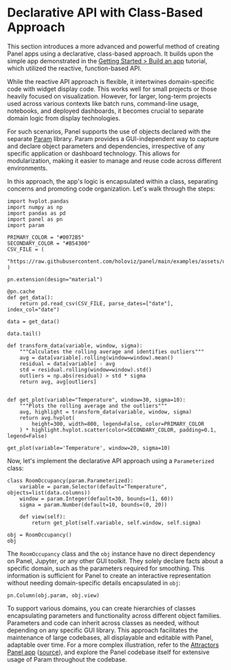 # Declarative API with Class-Based Approach

This section introduces a more advanced and powerful method of creating Panel apps using a declarative, class-based approach. It builds upon the simple app demonstrated in the [Getting Started > Build an app](../../../getting_started/build_app.md) tutorial, which utilized the reactive, function-based API.

While the reactive API approach is flexible, it intertwines domain-specific code with widget display code. This works well for small projects or those heavily focused on visualization. However, for larger, long-term projects used across various contexts like batch runs, command-line usage, notebooks, and deployed dashboards, it becomes crucial to separate domain logic from display technologies.

For such scenarios, Panel supports the use of objects declared with the separate [Param](http://param.holoviz.org) library. Param provides a GUI-independent way to capture and declare object parameters and dependencies, irrespective of any specific application or dashboard technology. This allows for modularization, making it easier to manage and reuse code across different environments.

In this approach, the app's logic is encapsulated within a class, separating concerns and promoting code organization. Let's walk through the steps:

```{pyodide}
import hvplot.pandas
import numpy as np
import pandas as pd
import panel as pn
import param

PRIMARY_COLOR = "#0072B5"
SECONDARY_COLOR = "#B54300"
CSV_FILE = (
    "https://raw.githubusercontent.com/holoviz/panel/main/examples/assets/occupancy.csv"
)

pn.extension(design="material")
```

```{pyodide}
@pn.cache
def get_data():
    return pd.read_csv(CSV_FILE, parse_dates=["date"], index_col="date")

data = get_data()

data.tail()
```

```{pyodide}
def transform_data(variable, window, sigma):
    """Calculates the rolling average and identifies outliers"""
    avg = data[variable].rolling(window=window).mean()
    residual = data[variable] - avg
    std = residual.rolling(window=window).std()
    outliers = np.abs(residual) > std * sigma
    return avg, avg[outliers]


def get_plot(variable="Temperature", window=30, sigma=10):
    """Plots the rolling average and the outliers"""
    avg, highlight = transform_data(variable, window, sigma)
    return avg.hvplot(
        height=300, width=800, legend=False, color=PRIMARY_COLOR
    ) * highlight.hvplot.scatter(color=SECONDARY_COLOR, padding=0.1, legend=False)
```

```{pyodide}
get_plot(variable='Temperature', window=20, sigma=10)
```

Now, let's implement the declarative API approach using a `Parameterized` class:

```{pyodide}
class RoomOccupancy(param.Parameterized):
    variable = param.Selector(default="Temperature", objects=list(data.columns))
    window = param.Integer(default=30, bounds=(1, 60))
    sigma = param.Number(default=10, bounds=(0, 20))

    def view(self):
        return get_plot(self.variable, self.window, self.sigma)

obj = RoomOccupancy()
obj
```

The `RoomOccupancy` class and the `obj` instance have no direct dependency on Panel, Jupyter, or any other GUI toolkit. They solely declare facts about a specific domain, such as the parameters required for smoothing. This information is sufficient for Panel to create an interactive representation without needing domain-specific details encapsulated in `obj`:

```{pyodide}
pn.Column(obj.param, obj.view)
```

To support various domains, you can create hierarchies of classes encapsulating parameters and functionality across different object families. Parameters and code can inherit across classes as needed, without depending on any specific GUI library. This approach facilitates the maintenance of large codebases, all displayable and editable with Panel, adaptable over time. For a more complex illustration, refer to the [Attractors Panel app](https://examples.holoviz.org/gallery/attractors/attractors_panel.html) ([source](https://github.com/holoviz-topics/examples/tree/main/attractors)), and explore the Panel codebase itself for extensive usage of Param throughout the codebase.
